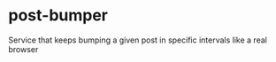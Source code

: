 post-bumper
===========

Service that keeps bumping a given post in specific intervals like a real browser
